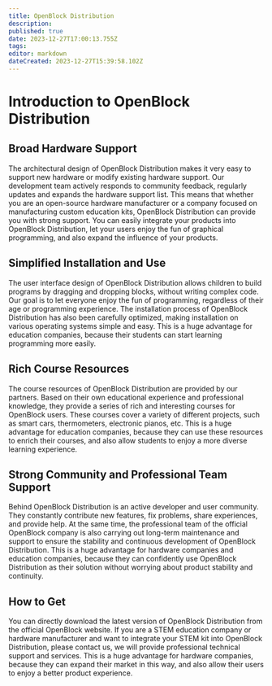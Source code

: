 ```yaml
---
title: OpenBlock Distribution
description: 
published: true
date: 2023-12-27T17:00:13.755Z
tags: 
editor: markdown
dateCreated: 2023-12-27T15:39:58.102Z
---
```


# Introduction to OpenBlock Distribution

## Broad Hardware Support

The architectural design of OpenBlock Distribution makes it very easy to support new hardware or modify existing hardware support. Our development team actively responds to community feedback, regularly updates and expands the hardware support list. This means that whether you are an open-source hardware manufacturer or a company focused on manufacturing custom education kits, OpenBlock Distribution can provide you with strong support. You can easily integrate your products into OpenBlock Distribution, let your users enjoy the fun of graphical programming, and also expand the influence of your products.

## Simplified Installation and Use

The user interface design of OpenBlock Distribution allows children to build programs by dragging and dropping blocks, without writing complex code. Our goal is to let everyone enjoy the fun of programming, regardless of their age or programming experience. The installation process of OpenBlock Distribution has also been carefully optimized, making installation on various operating systems simple and easy. This is a huge advantage for education companies, because their students can start learning programming more easily.

## Rich Course Resources

The course resources of OpenBlock Distribution are provided by our partners. Based on their own educational experience and professional knowledge, they provide a series of rich and interesting courses for OpenBlock users. These courses cover a variety of different projects, such as smart cars, thermometers, electronic pianos, etc. This is a huge advantage for education companies, because they can use these resources to enrich their courses, and also allow students to enjoy a more diverse learning experience.

## Strong Community and Professional Team Support

Behind OpenBlock Distribution is an active developer and user community. They constantly contribute new features, fix problems, share experiences, and provide help. At the same time, the professional team of the official OpenBlock company is also carrying out long-term maintenance and support to ensure the stability and continuous development of OpenBlock Distribution. This is a huge advantage for hardware companies and education companies, because they can confidently use OpenBlock Distribution as their solution without worrying about product stability and continuity.

## How to Get

You can directly download the latest version of OpenBlock Distribution from the official OpenBlock website. If you are a STEM education company or hardware manufacturer and want to integrate your STEM kit into OpenBlock Distribution, please contact us, we will provide professional technical support and services. This is a huge advantage for hardware companies, because they can expand their market in this way, and also allow their users to enjoy a better product experience.

